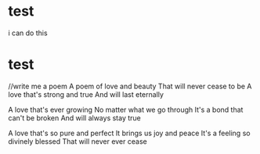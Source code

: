 # test

i can do this

# test

//write me a poem
A poem of love and beauty
That will never cease to be
A love that's strong and true
And will last eternally

A love that's ever growing
No matter what we go through
It's a bond that can't be broken
And will always stay true

A love that's so pure and perfect
It brings us joy and peace
It's a feeling so divinely blessed
That will never ever cease
